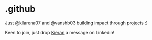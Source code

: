 # .github

Just @kllarena07 and @vanshb03 building impact through projects :)

Keen to join, just drop [Kieran](https://www.linkedin.com/in/kllarena07) a message on Linkedin!

